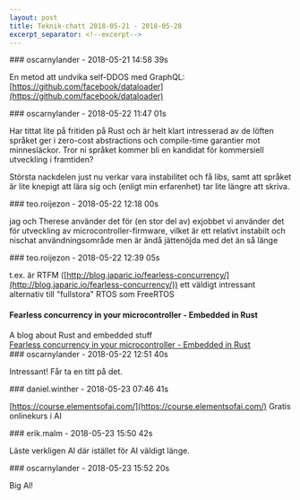 ```yaml
---
layout: post
title: Teknik-chatt 2018-05-21 - 2018-05-28
excerpt_separator: <!--excerpt-->
---
```

<section class="message" markdown="1">
### oscarnylander - 2018-05-21 14:58 39s

En metod att undvika self-DDOS med GraphQL: [https://github.com/facebook/dataloader](https://github.com/facebook/dataloader)
</section>
<section class="message" markdown="1">
### oscarnylander - 2018-05-22 11:47 01s

Har tittat lite på fritiden på Rust och är helt klart intresserad av de löften språket ger i zero-cost abstractions och compile-time garantier mot minnesläckor. Tror ni språket kommer bli en kandidat för kommersiell utveckling i framtiden?

Största nackdelen just nu verkar vara instabilitet och få libs, samt att språket är lite knepigt att lära sig och (enligt min erfarenhet) tar lite längre att skriva.
</section>
<section class="message" markdown="1">
### teo.roijezon - 2018-05-22 12:18 00s

jag och Therese använder det för (en stor del av) exjobbet
vi använder det för utveckling av microcontroller-firmware, vilket är ett relativt instabilt och nischat användningsområde
men är ändå jättenöjda med det än så länge
</section>
<section class="message" markdown="1">
### teo.roijezon - 2018-05-22 12:39 05s

t.ex. är RTFM ([http://blog.japaric.io/fearless-concurrency/](http://blog.japaric.io/fearless-concurrency/)) ett väldigt intressant alternativ till "fullstora" RTOS som FreeRTOS

<div class="attachment"><h4>Fearless concurrency in your microcontroller - Embedded in Rust</h4><div class="text">A blog about Rust and embedded stuff</div>
<a href="http://blog.japaric.io/fearless-concurrency/">Fearless concurrency in your microcontroller - Embedded in Rust</a></div>
    
</section>
<section class="message" markdown="1">
### oscarnylander - 2018-05-22 12:51 40s

Intressant! Får ta en titt på det.
</section>
<section class="message" markdown="1">
### daniel.winther - 2018-05-23 07:46 41s

[https://course.elementsofai.com/](https://course.elementsofai.com/)
Gratis onlinekurs i AI
</section>
<section class="message" markdown="1">
### erik.malm - 2018-05-23 15:50 42s

Läste verkligen Al där istället för AI väldigt länge.
</section>
<section class="message" markdown="1">
### oscarnylander - 2018-05-23 15:52 20s

Big Al!

<!--excerpt-->
</section>